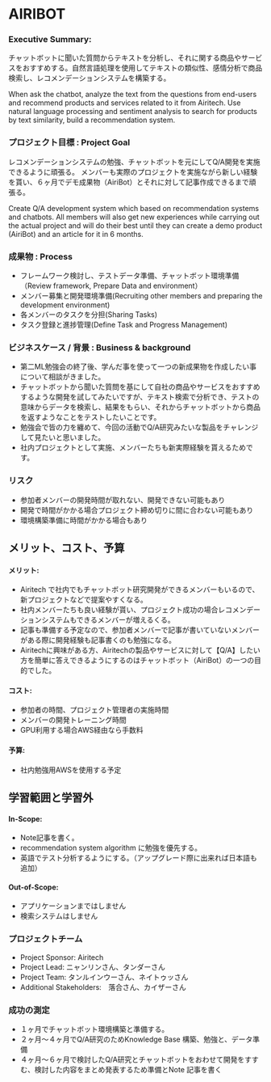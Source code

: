 <h1>AIRIBOT</h1>

<h3>Executive Summary:</h3>
<p>チャットボットに聞いた質問からテキストを分析し、それに関する商品やサービスをおすすめする。自然言語処理を使用してテキストの類似性、感情分析で商品検索し、レコメンデーションシステムを構築する。</p>
<p>When ask the chatbot, analyze the text from the questions from end-users and recommend products and services related to it from Airitech. Use natural language processing and sentiment analysis to search for products by text similarity, build a recommendation system.</p>

<h3>プロジェクト目標 : Project Goal</h3>
<p>レコメンデーションシステムの勉強、チャットボットを元にしてQ/A開発を実施できるように頑張る。
メンバーも実際のプロジェクトを実施ながら新しい経験を貰い、６ヶ月でデモ成果物（AiriBot）とそれに対して記事作成できるまで頑張る。</p>
Create Q/A development system which based on recommendation systems and chatbots.
All members will also get new experiences while carrying out the actual project and will do their best until they can create a demo product (AiriBot) and an article for it in 6 months.

<h3>成果物 : Process</h3>
<ul>
    <li>フレームワーク検討し、テストデータ準備、チャットボット環境準備（Review framework, Prepare Data and environment）</li>
    <li>メンバー募集と開発環境準備(Recruiting other members and preparing the development environment)</li>
    <li>各メンバーのタスクを分担(Sharing Tasks)</li>
    <li>タスク登録と進捗管理(Define Task and Progress Management)</li>
</ul>
<h3>ビジネスケース / 背景 : Business & background</h3>
<ul>
    <li>第二ML勉強会の終了後、学んだ事を使って一つの新成果物を作成したい事について相談がきました。</li>
    <li>チャットボットから聞いた質問を基にして自社の商品やサービスをおすすめするような開発を試してみたいですが、テキスト検索で分析でき、テストの意味からデータを検索し、結果をもらい、それからチャットボットから商品を返すようなことをテストしたいことです。</li>
    <li>勉強会で皆の力を纏めて、今回の活動でQ/A研究みたいな製品をチャレンジして見たいと思いました。</li>
    <li>社内プロジェクトとして実施、メンバーたちも新実際経験を貰えるためです。</li>
</ul>
<h3>リスク</h3>
<ul>
    <li>参加者メンバーの開発時間が取れない、開発できない可能もあり</li>
    <li>開発で時間がかかる場合プロジェクト締め切りに間に合わない可能もあり</li>
    <li>環境構築準備に時間がかかる場合もあり</li>
</ul>
<h2>メリット、コスト、予算</h2>
<h4>メリット:</h4>
<ul>
    <li>Airitech で社内でもチャットボット研究開発ができるメンバーもいるので、新プロジェクトなどで提案やすくなる。</li>
    <li>社内メンバーたちも良い経験が貰い、プロジェクト成功の場合レコメンデーションシステムもできるメンバーが増えるくる。</li>
    <li>記事も準備する予定なので、参加者メンバーで記事が書いていないメンバーがある際に開発経験も記事書くのも勉強になる。</li>
    <li>Airitechに興味がある方、Airitechの製品やサービスに対して【Q/A】したい方を簡単に答えできるようにするのはチャットボット（AiriBot）の一つの目的でした。</li>
</ul>
<h4>コスト:</h4>
<ul>
    <li>参加者の時間、プロジェクト管理者の実施時間</li>
    <li>メンバーの開発トレーニング時間</li>
    <li>GPU利用する場合AWS経由なら手数料</li>
</ul>
<h4>予算:</h4>
<ul>
    <li>社内勉強用AWSを使用する予定</li>
</ul>
<h2>学習範囲と学習外</h2>
<h4>In-Scope:</h4>
<ul>
    <li>Note記事を書く。</li>
    <li>recommendation system algorithm に勉強を優先する。</li>
    <li>英語でテスト分析するようにする。（アップグレード際に出来れば日本語も追加）</li>
</ul>
<h4>Out-of-Scope:</h4>
<ul>
    <li>アプリケーションまではしません</li>
    <li>検索システムはしません</li>
</ul>
<h3>プロジェクトチーム</h3>
<ul>
    <li>Project Sponsor: Airitech</li>
    <li>Project Lead: ニャンリンさん、タンダーさん</li>
    <li>Project Team: タンルインウーさん、ネイトゥッさん</li>
    <li>Additional Stakeholders:　落合さん、カイザーさん</li>
</ul>
<h3>成功の測定</h3>
<ul>
    <li>１ヶ月でチャットボット環境構築と準備する。</li>
    <li>２ヶ月～４ヶ月でQ/A研究のためKnowledge Base 構築、勉強と、データ準備</li>
    <li>４ヶ月～６ヶ月で検討したQ/A研究とチャットボットをおわせて開発をすすむ、検討した内容をまとめ発表するため準備とNote 記事を書く</li>
</ul>
